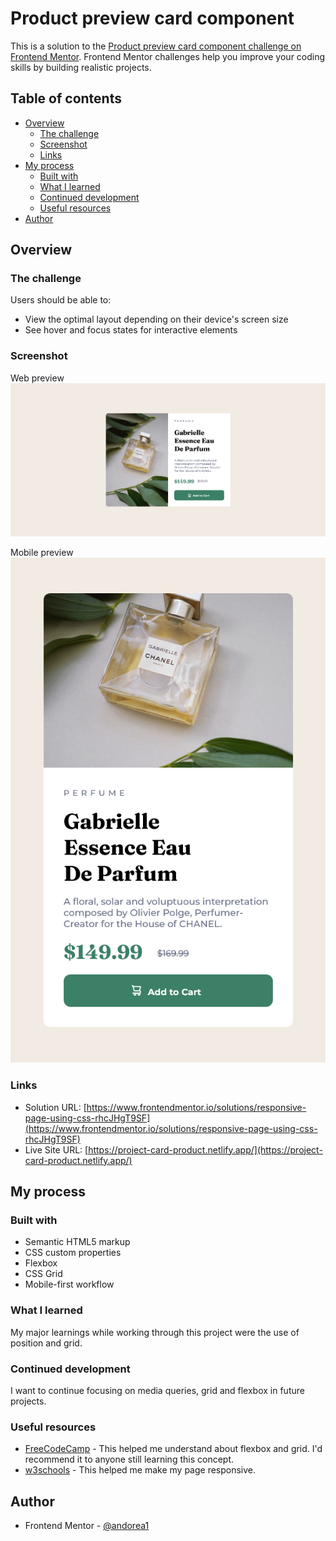 # Product preview card component

This is a solution to the [Product preview card component challenge on Frontend Mentor](https://www.frontendmentor.io/challenges/product-preview-card-component-GO7UmttRfa). Frontend Mentor challenges help you improve your coding skills by building realistic projects. 

## Table of contents

- [Overview](#overview)
  - [The challenge](#the-challenge)
  - [Screenshot](#screenshot)
  - [Links](#links)
- [My process](#my-process)
  - [Built with](#built-with)
  - [What I learned](#what-i-learned)
  - [Continued development](#continued-development)
  - [Useful resources](#useful-resources)
- [Author](#author)


## Overview

### The challenge

Users should be able to:

- View the optimal layout depending on their device's screen size
- See hover and focus states for interactive elements

### Screenshot

Web preview
![Web preview](./images/Screenshot-web.png)

Mobile preview
![Mobile preview](./images/Screenshot-mobile.png)


### Links

- Solution URL: [https://www.frontendmentor.io/solutions/responsive-page-using-css-rhcJHgT9SF](https://www.frontendmentor.io/solutions/responsive-page-using-css-rhcJHgT9SF)
- Live Site URL: [https://project-card-product.netlify.app/](https://project-card-product.netlify.app/)


## My process

### Built with

- Semantic HTML5 markup
- CSS custom properties
- Flexbox
- CSS Grid
- Mobile-first workflow


### What I learned

My major learnings while working through this project were the use of position and grid. 


### Continued development

I want to continue focusing on media queries, grid and flexbox in future projects.


### Useful resources

- [FreeCodeCamp](https://www.freecodecamp.org/espanol/news/como-centrar-cualquier-cosa-en-css-usando-flexbox-y-grid/) - This helped me understand about flexbox and grid. I'd recommend it to anyone still learning this concept.
- [w3schools](https://www.w3schools.com/css/css_rwd_mediaqueries.asp) - This helped me make my page responsive.


## Author

- Frontend Mentor - [@andorea1](https://www.frontendmentor.io/profile/andorea1)



[def]: ./images/Screenshot-web.png